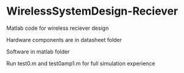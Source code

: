# WirelessSystemDesign-Reciever
 Matlab code for wireless reciever design

Hardware components are in datasheet folder

Software in matlab folder

Run test0.m and test0amp1.m for full simulation experience